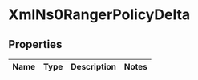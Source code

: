 
# XmlNs0RangerPolicyDelta

## Properties
Name | Type | Description | Notes
------------ | ------------- | ------------- | -------------



